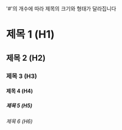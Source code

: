 '#'의 개수에 따라 제목의 크기와 형태가 달라집니다
# 제목 1 (H1)
## 제목 2 (H2)
### 제목 3 (H3)
#### 제목 4 (H4)
##### 제목 5 (H5)
###### 제목 6 (H6)
